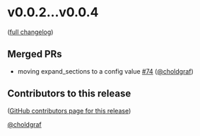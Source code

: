 # v0.0.2...v0.0.4
([full changelog](https://github.com/executablebooks/sphinx-book-theme/compare/v0.0.2...v0.0.4))


## Merged PRs
* moving expand_sections to a config value [#74](https://github.com/executablebooks/sphinx-book-theme/pull/74) ([@choldgraf](https://github.com/choldgraf))

## Contributors to this release
([GitHub contributors page for this release](https://github.com/executablebooks/sphinx-book-theme/graphs/contributors?from=2020-04-22&to=2020-04-24&type=c))

[@choldgraf](https://github.com/search?q=repo%3Aexecutablebooks%2Fsphinx-book-theme+involves%3Acholdgraf+updated%3A2020-04-22..2020-04-24&type=Issues)